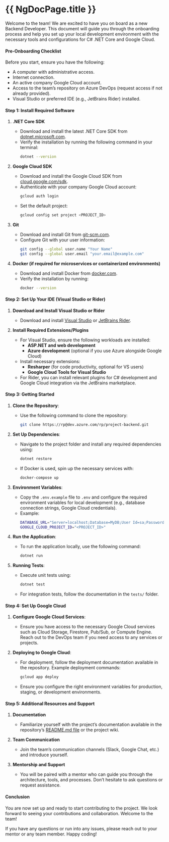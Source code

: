 # {{ NgDocPage.title }}
Welcome to the team! We are excited to have you on board as a new Backend Developer. This document will guide you through the onboarding process and help you set up your local development environment with the necessary tools and configurations for C# .NET Core and Google Cloud.

#### Pre-Onboarding Checklist
Before you start, ensure you have the following:
- A computer with administrative access.
- Internet connection.
- An active company Google Cloud account.
- Access to the team’s repository on Azure DevOps (request access if not already provided).
- Visual Studio or preferred IDE (e.g., JetBrains Rider) installed.

#### Step 1: Install Required Software

1. **.NET Core SDK**
   - Download and install the latest .NET Core SDK from [dotnet.microsoft.com](https://dotnet.microsoft.com/download).
   - Verify the installation by running the following command in your terminal:
     ```bash
     dotnet --version
     ```

2. **Google Cloud SDK**
   - Download and install the Google Cloud SDK from [cloud.google.com/sdk](https://cloud.google.com/sdk/docs/install).
   - Authenticate with your company Google Cloud account:
     ```bash
     gcloud auth login
     ```
   - Set the default project:
     ```bash
     gcloud config set project <PROJECT_ID>
     ```

3. **Git**
   - Download and install Git from [git-scm.com](https://git-scm.com/).
   - Configure Git with your user information:
     ```bash
     git config --global user.name "Your Name"
     git config --global user.email "your.email@example.com"
     ```

4. **Docker (if required for microservices or containerized environments)**
   - Download and install Docker from [docker.com](https://www.docker.com/products/docker-desktop).
   - Verify the installation by running:
     ```bash
     docker --version
     ```

#### Step 2: Set Up Your IDE (Visual Studio or Rider)

1. **Download and Install Visual Studio or Rider**
   - Download and install [Visual Studio](https://visualstudio.microsoft.com/vs/) or [JetBrains Rider](https://www.jetbrains.com/rider/).

2. **Install Required Extensions/Plugins**
   - For Visual Studio, ensure the following workloads are installed:
     - **ASP.NET and web development**
     - **Azure development** (optional if you use Azure alongside Google Cloud)
   - Install necessary extensions:
     - **Resharper** (for code productivity, optional for VS users)
     - **Google Cloud Tools for Visual Studio**
   - For Rider, you can install relevant plugins for C# development and Google Cloud integration via the JetBrains marketplace.

#### Step 3: Getting Started

1. **Clone the Repository**:
   - Use the following command to clone the repository:
     ```bash
     git clone https://rp@dev.azure.com/rp/project-backend.git
     ```

2. **Set Up Dependencies**:
   - Navigate to the project folder and install any required dependencies using:
     ```bash
     dotnet restore
     ```
   - If Docker is used, spin up the necessary services with:
     ```bash
     docker-compose up
     ```

3. **Environment Variables**:
   - Copy the `.env.example` file to `.env` and configure the required environment variables for local development (e.g., database connection strings, Google Cloud credentials).
   - Example:
     ```bash
     DATABASE_URL="Server=localhost;Database=MyDB;User Id=sa;Password=Your_password123;"
     GOOGLE_CLOUD_PROJECT_ID="<PROJECT_ID>"
     ```

4. **Run the Application**:
   - To run the application locally, use the following command:
     ```bash
     dotnet run
     ```

5. **Running Tests**:
   - Execute unit tests using:
     ```bash
     dotnet test
     ```
   - For integration tests, follow the documentation in the `tests/` folder.

#### Step 4: Set Up Google Cloud

1. **Configure Google Cloud Services**:
   - Ensure you have access to the necessary Google Cloud services such as Cloud Storage, Firestore, Pub/Sub, or Compute Engine. Reach out to the DevOps team if you need access to any services or projects.

2. **Deploying to Google Cloud**:
   - For deployment, follow the deployment documentation available in the repository. Example deployment commands:
     ```bash
     gcloud app deploy
     ```
   - Ensure you configure the right environment variables for production, staging, or development environments.

#### Step 5: Additional Resources and Support

1. **Documentation**
   - Familiarize yourself with the project’s documentation available in the repository’s [README.md file](https://rp@dev.azure.com/rp/project-backend) or the project wiki.

2. **Team Communication**
   - Join the team’s communication channels (Slack, Google Chat, etc.) and introduce yourself.

3. **Mentorship and Support**
   - You will be paired with a mentor who can guide you through the architecture, tools, and processes. Don’t hesitate to ask questions or request assistance.

#### Conclusion
You are now set up and ready to start contributing to the project. We look forward to seeing your contributions and collaboration. Welcome to the team!

If you have any questions or run into any issues, please reach out to your mentor or any team member. Happy coding!
